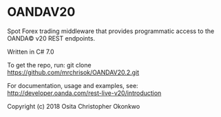 # OANDAV20

Spot Forex trading middleware that provides programmatic access to the OANDA© v20 REST endpoints.

Written in C# 7.0

To get the repo, run: git clone https://github.com/mrchrisok/OANDAV20.2.git

For documentation, usage and examples, see: http://developer.oanda.com/rest-live-v20/introduction


Copyright (c) 2018 Osita Christopher Okonkwo
